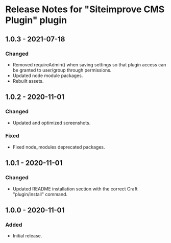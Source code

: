 # Release Notes for "Siteimprove CMS Plugin" plugin

## 1.0.3 - 2021-07-18

### Changed

- Removed requireAdmin() when saving settings so that plugin access can be granted to user/group through permissions.
- Updated node module packages.
- Rebuilt assets.

## 1.0.2 - 2020-11-01

### Changed

- Updated and optimized screenshots.

### Fixed

- Fixed node_modules deprecated packages.

## 1.0.1 - 2020-11-01

### Changed

- Updated README installation section with the correct Craft "plugin/install" command.

## 1.0.0 - 2020-11-01

### Added

- Initial release.
